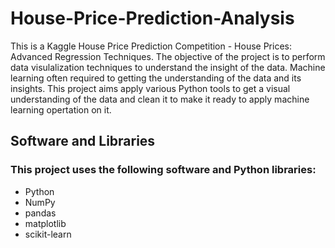 # House-Price-Prediction-Analysis
This is a Kaggle House Price Prediction Competition - House Prices: Advanced Regression Techniques. The objective of the project is to perform data visulalization techniques to understand the insight of the data. Machine learning often required to getting the understanding of the data and its insights. 
This project aims apply various Python tools to get a visual understanding of the data and clean it to make it ready to apply machine learning opertation on it.

## Software and Libraries

### This project uses the following software and Python libraries:

* Python
* NumPy
* pandas
* matplotlib
* scikit-learn
